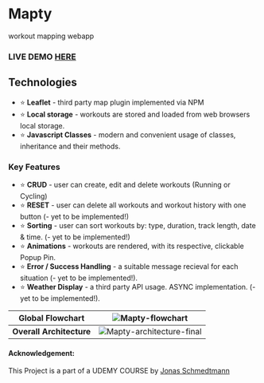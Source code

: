# Mapty
workout mapping webapp

### LIVE DEMO [HERE](https://alexplokhikh.github.io/Mapty/)

## Technologies

- ⭐ **Leaflet** - third party map plugin implemented via NPM
- ⭐ **Local storage** - workouts are stored and loaded from web browsers local storage.
- ⭐ **Javascript Classes** - modern and convenient usage of classes, inheritance and their methods.


### Key Features

- ⭐ **CRUD** - user can create, edit and delete workouts (Running or Cycling)
- ⭐ **RESET** - user can delete all workouts and workout history with one button (- yet to be implemented!)
- ⭐ **Sorting** - user can sort workouts by: type, duration, track length, date & time. (- yet to be implemented!)
- ⭐ **Animations** - workouts are rendered, with its respective, clickable Popup Pin.
- ⭐ **Error / Success Handling** - a suitable message recieval for each situation (- yet to be implemented!).
- ⭐ **Weather Display** - a third party API usage. ASYNC implementation. (- yet to be implemented!).
  
| **Global Flowchart**                                                                                  |                  ![Mapty-flowchart](https://github.com/user-attachments/assets/1a86062d-cf92-460f-a3cd-c824ba5025ec)                   |
|:-----------------------------------------------------------------------------------------------------:|:--------------------------------------------------------------------------------------------------------------------------------------:|
| **Overall Architecture**                                                                              | ![Mapty-architecture-final](https://github.com/user-attachments/assets/956d6a2b-f55c-4c09-960f-cb5f50d95b49)                           |

#### Acknowledgement:
This Project is a part of a UDEMY COURSE by [Jonas Schmedtmann](https://jonas.io)

